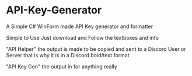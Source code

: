 # API-Key-Generator
A Simple C# WinForm made API Key generator and formatter

Simple to Use Just download and Follow the textboxes and info

"API Helper" the output is made to be copied and sent to a Discord User or Server that is why it is in a Discord bold/text format

"API Key Gen" the output in for anything really

